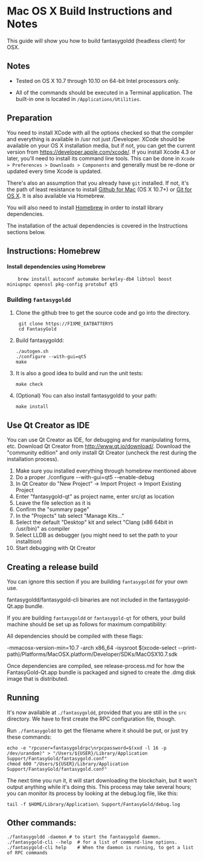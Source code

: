 Mac OS X Build Instructions and Notes
====================================
This guide will show you how to build fantasygoldd (headless client) for OSX.

Notes
-----

* Tested on OS X 10.7 through 10.10 on 64-bit Intel processors only.

* All of the commands should be executed in a Terminal application. The
built-in one is located in `/Applications/Utilities`.

Preparation
-----------

You need to install XCode with all the options checked so that the compiler
and everything is available in /usr not just /Developer. XCode should be
available on your OS X installation media, but if not, you can get the
current version from https://developer.apple.com/xcode/. If you install
Xcode 4.3 or later, you'll need to install its command line tools. This can
be done in `Xcode > Preferences > Downloads > Components` and generally must
be re-done or updated every time Xcode is updated.

There's also an assumption that you already have `git` installed. If
not, it's the path of least resistance to install [Github for Mac](https://mac.github.com/)
(OS X 10.7+) or
[Git for OS X](https://code.google.com/p/git-osx-installer/). It is also
available via Homebrew.

You will also need to install [Homebrew](http://brew.sh) in order to install library
dependencies.

The installation of the actual dependencies is covered in the Instructions
sections below.

Instructions: Homebrew
----------------------

#### Install dependencies using Homebrew

        brew install autoconf automake berkeley-db4 libtool boost miniupnpc openssl pkg-config protobuf qt5

### Building `fantasygoldd`

1. Clone the github tree to get the source code and go into the directory.

        git clone https://FIXME_EATBATTERYS
        cd FantasyGold

2.  Build fantasygoldd:

        ./autogen.sh
        ./configure --with-gui=qt5
        make

3.  It is also a good idea to build and run the unit tests:

        make check

4.  (Optional) You can also install fantasygoldd to your path:

        make install

Use Qt Creator as IDE
------------------------
You can use Qt Creator as IDE, for debugging and for manipulating forms, etc.
Download Qt Creator from http://www.qt.io/download/. Download the "community edition" and only install Qt Creator (uncheck the rest during the installation process).

1. Make sure you installed everything through homebrew mentioned above
2. Do a proper ./configure --with-gui=qt5 --enable-debug
3. In Qt Creator do "New Project" -> Import Project -> Import Existing Project
4. Enter "fantasygold-qt" as project name, enter src/qt as location
5. Leave the file selection as it is
6. Confirm the "summary page"
7. In the "Projects" tab select "Manage Kits..."
8. Select the default "Desktop" kit and select "Clang (x86 64bit in /usr/bin)" as compiler
9. Select LLDB as debugger (you might need to set the path to your installtion)
10. Start debugging with Qt Creator

Creating a release build
------------------------
You can ignore this section if you are building `fantasygoldd` for your own use.

fantasygoldd/fantasygold-cli binaries are not included in the fantasygold-Qt.app bundle.

If you are building `fantasygoldd` or `fantasygold-qt` for others, your build machine should be set up
as follows for maximum compatibility:

All dependencies should be compiled with these flags:

 -mmacosx-version-min=10.7
 -arch x86_64
 -isysroot $(xcode-select --print-path)/Platforms/MacOSX.platform/Developer/SDKs/MacOSX10.7.sdk

Once dependencies are compiled, see release-process.md for how the FantasyGold-Qt.app
bundle is packaged and signed to create the .dmg disk image that is distributed.

Running
-------

It's now available at `./fantasygoldd`, provided that you are still in the `src`
directory. We have to first create the RPC configuration file, though.

Run `./fantasygoldd` to get the filename where it should be put, or just try these
commands:

    echo -e "rpcuser=fantasygoldrpc\nrpcpassword=$(xxd -l 16 -p /dev/urandom)" > "/Users/${USER}/Library/Application Support/FantasyGold/fantasygold.conf"
    chmod 600 "/Users/${USER}/Library/Application Support/FantasyGold/fantasygold.conf"

The next time you run it, it will start downloading the blockchain, but it won't
output anything while it's doing this. This process may take several hours;
you can monitor its process by looking at the debug.log file, like this:

    tail -f $HOME/Library/Application\ Support/FantasyGold/debug.log

Other commands:
-------

    ./fantasygoldd -daemon # to start the fantasygold daemon.
    ./fantasygold-cli --help  # for a list of command-line options.
    ./fantasygold-cli help    # When the daemon is running, to get a list of RPC commands
